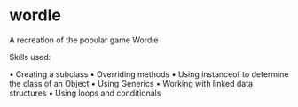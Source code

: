 # wordle
A recreation of the popular game Wordle

Skills used:

• Creating a subclass
• Overriding methods
• Using instanceof to determine the class of an Object
• Using Generics
• Working with linked data structures
• Using loops and conditionals
